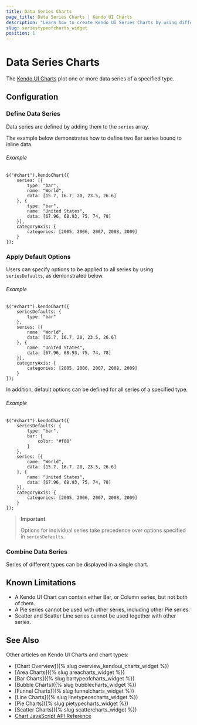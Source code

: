 ```yaml
---
title: Data Series Charts
page_title: Data Series Charts | Kendo UI Charts
description: "Learn how to create Kendo UI Series Charts by using different data series."
slug: seriestypeofcharts_widget
position: 1
---
```


# Data Series Charts

The [Kendo UI Charts](http://demos.telerik.com/kendo-ui/) plot one or more data series of a specified type.

## Configuration

### Define Data Series

Data series are defined by adding them to the `series` array.

The example below demonstrates how to define two Bar series bound to inline data.

###### Example

    $("#chart").kendoChart({
        series: [{
            type: "bar",
            name: "World",
            data: [15.7, 16.7, 20, 23.5, 26.6]
        }, {
            type: "bar",
            name: "United States",
            data: [67.96, 68.93, 75, 74, 78]
        }],
        categoryAxis: {
            categories: [2005, 2006, 2007, 2008, 2009]
        }
    });


### Apply Default Options

Users can specify options to be applied to all series by using `seriesDefaults`, as demonstrated below.

###### Example

    $("#chart").kendoChart({
        seriesDefaults: {
            type: "bar"
        },
        series: [{
            name: "World",
            data: [15.7, 16.7, 20, 23.5, 26.6]
        }, {
            name: "United States",
            data: [67.96, 68.93, 75, 74, 78]
        }],
        categoryAxis: {
            categories: [2005, 2006, 2007, 2008, 2009]
        }
    });


In addition, default options can be defined for all series of a specified type.

###### Example

    $("#chart").kendoChart({
        seriesDefaults: {
            type: "bar",
            bar: {
                color: "#f00"
            }
        },
        series: [{
            name: "World",
            data: [15.7, 16.7, 20, 23.5, 26.6]
        }, {
            name: "United States",
            data: [67.96, 68.93, 75, 74, 78]
        }],
        categoryAxis: {
            categories: [2005, 2006, 2007, 2008, 2009]
        }
    });


> **Important**
>
> Options for individual series take precedence over options specified in `seriesDefaults`.

### Combine Data Series

Series of different types can be displayed in a single chart.

## Known Limitations

* A Kendo UI Chart can contain either Bar, or Column series, but not both of them.
* A Pie series cannot be used with other series, including other Pie series.
* Scatter and Scatter Line series cannot be used together with other series.

## See Also

Other articles on Kendo UI Charts and chart types:

* [Chart Overview]({% slug overview_kendoui_charts_widget %})
* [Area Charts]({% slug areacharts_widget %})
* [Bar Charts]({% slug bartypeofcharts_widget %})
* [Bubble Charts]({% slug bubblecharts_widget %})
* [Funnel Charts]({% slug funnelcharts_widget %})
* [Line Charts]({% slug linetypeoscharts_widget %})
* [Pie Charts]({% slug pietypecharts_widget %})
* [Scatter Charts]({% slug scattercharts_widget %})
* [Chart JavaScript API Reference](/api/javascript/dataviz/ui/chart)
